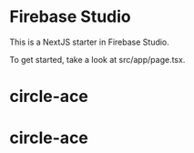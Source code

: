 # Firebase Studio

This is a NextJS starter in Firebase Studio.

To get started, take a look at src/app/page.tsx.
# circle-ace
# circle-ace
